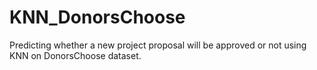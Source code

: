 # KNN_DonorsChoose
Predicting whether a new project proposal will be approved or not using KNN on DonorsChoose dataset.
